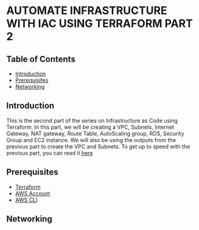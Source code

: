 
# AUTOMATE INFRASTRUCTURE WITH IAC USING TERRAFORM PART 2

## Table of Contents
- [Introduction](#introduction)
- [Prerequisites](#prerequisites)
- [Networking](#networking)


## Introduction
This is the second part of the series on Infrastructure as Code using Terraform. In this part, we will be creating a VPC, Subnets, Internet Gateway, NAT gateway, Route Table, AutoScaling group, RDS, Security Group and EC2 instance. We will also be using the outputs from the previous part to create the VPC and Subnets.
To get up to speed with the previous part, you can read it [here](https://github.com/manny-uncharted/project-16)

## Prerequisites
- [Terraform](https://www.terraform.io/downloads.html)
- [AWS Account](https://aws.amazon.com/)
- [AWS CLI](https://docs.aws.amazon.com/cli/latest/userguide/cli-chap-install.html)


## Networking

